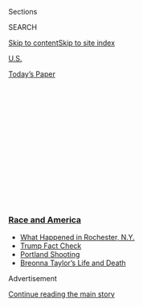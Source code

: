 <div id="app">

<div>

<div>

<div>

<div class="NYTAppHideMasthead css-1q2w90k e1suatyy0">

<div class="section css-ui9rw0 e1suatyy2">

<div class="css-eph4ug er09x8g0">

<div class="css-6n7j50">

</div>

<span class="css-1dv1kvn">Sections</span>

<div class="css-10488qs">

<span class="css-1dv1kvn">SEARCH</span>

</div>

[Skip to content](#site-content)[Skip to site
index](#site-index)

</div>

<div id="masthead-section-label" class="css-1wr3we4 eaxe0e00">

[U.S.](https://www.nytimes3xbfgragh.onion/section/us)

</div>

<div class="css-10698na e1huz5gh0">

</div>

</div>

<div id="masthead-bar-one" class="section hasLinks css-15hmgas e1csuq9d3">

<div class="css-uqyvli e1csuq9d0">

</div>

<div class="css-1uqjmks e1csuq9d1">

</div>

<div class="css-9e9ivx">

[](https://myaccount.nytimes3xbfgragh.onion/auth/login?response_type=cookie&client_id=vi)

</div>

<div class="css-1bvtpon e1csuq9d2">

[Today’s
Paper](https://www.nytimes3xbfgragh.onion/section/todayspaper)

</div>

</div>

</div>

</div>

<div data-aria-hidden="false">

<div id="site-content" data-role="main">

<div>

<div class="css-1aor85t" style="opacity:0.000000001;z-index:-1;visibility:hidden">

<div class="css-1hqnpie">

<div class="css-epjblv">

<span class="css-17xtcya">[U.S.](/section/us)</span><span class="css-x15j1o">|</span><span class="css-fwqvlz">Federal
Agents Envelop Portland Protest, and City’s Mayor, in Tear
Gas</span>

</div>

<div class="css-k008qs">

<div class="css-1iwv8en">

<span class="css-18z7m18"></span>

<div>

</div>

</div>

<span class="css-1n6z4y">https://nyti.ms/2WMX1z0</span>

<div class="css-1705lsu">

<div class="css-4xjgmj">

<div class="css-4skfbu" data-role="toolbar" data-aria-label="Social Media Share buttons, Save button, and Comments Panel with current comment count" data-testid="share-tools">

  - 
  - 
  - 
  - 
    
    <div class="css-6n7j50">
    
    </div>

  - 
  - 

</div>

</div>

</div>

</div>

</div>

</div>

<div class="css-13pd83m">

<div class="css-l9svim">

### [<span class="css-pa1jbp"><span class="css-1rxm0ex">Race and</span><span class="css-1rxm0ex"> America</span></span>](https://www.nytimes3xbfgragh.onion/news-event/george-floyd-protests-minneapolis-new-york-los-angeles?name=styln-george-floyd&region=TOP_BANNER&block=storyline_menu_recirc&action=click&pgtype=Article&impression_id=f15c43a0-f2cb-11ea-a7a0-bdf104929079&variant=undefined)

  - <span class="css-1qkutce">[What Happened in Rochester,
    N.Y.](https://www.nytimes3xbfgragh.onion/2020/09/04/nyregion/rochester-police-daniel-prude.html?name=styln-george-floyd&region=TOP_BANNER&block=storyline_menu_recirc&action=click&pgtype=Article&impression_id=f15c6ab0-f2cb-11ea-a7a0-bdf104929079&variant=undefined)</span>
  - <span class="css-1qkutce">[Trump Fact
    Check](https://www.nytimes3xbfgragh.onion/2020/09/01/us/politics/trump-fact-check-protests.html?name=styln-george-floyd&region=TOP_BANNER&block=storyline_menu_recirc&action=click&pgtype=Article&impression_id=f15c6ab1-f2cb-11ea-a7a0-bdf104929079&variant=undefined)</span>
  - <span class="css-1qkutce">[Portland
    Shooting](https://www.nytimes3xbfgragh.onion/2020/08/30/us/portland-shooting-explained.html?name=styln-george-floyd&region=TOP_BANNER&block=storyline_menu_recirc&action=click&pgtype=Article&impression_id=f15c6ab2-f2cb-11ea-a7a0-bdf104929079&variant=undefined)</span>
  - <span class="css-1qkutce">[Breonna Taylor’s Life and
    Death](https://www.nytimes3xbfgragh.onion/2020/08/30/us/breonna-taylor-police-killing.html?name=styln-george-floyd&region=TOP_BANNER&block=storyline_menu_recirc&action=click&pgtype=Article&impression_id=f15c6ab3-f2cb-11ea-a7a0-bdf104929079&variant=undefined)</span>

</div>

</div>

<div id="top-wrapper" class="css-1sy8kpn">

<div id="top-slug" class="css-l9onyx">

Advertisement

</div>

[Continue reading the main
story](#after-top)

<div class="ad top-wrapper" style="text-align:center;height:100%;display:block;min-height:250px">

<div id="top" class="place-ad" data-position="top" data-size-key="top">

</div>

</div>

<div id="after-top">

</div>

</div>

<div>

<div id="sponsor-wrapper" class="css-1hyfx7x">

<div id="sponsor-slug" class="css-19vbshk">

Supported by

</div>

[Continue reading the main
story](#after-sponsor)

<div id="sponsor" class="ad sponsor-wrapper" style="text-align:center;height:100%;display:block">

</div>

<div id="after-sponsor">

</div>

</div>

<div class="css-186x18t">

</div>

<div class="css-1vkm6nb ehdk2mb0">

# Federal Agents Envelop Portland Protest, and City’s Mayor, in Tear Gas

</div>

Mayor Ted Wheeler denounced federal agents for an “egregious
overreaction,” and official reviews were started in Washington, D.C.

![<span class="css-16f3y1r e13ogyst0">Federal officers tear-gassed Mayor
Ted Wheeler of Portland, Ore., when they sprayed protesters he had
joined outside a federal
courthouse.</span><span class="css-cch8ym"><span class="css-1dv1kvn">Credit</span><span class="css-cnj6d5 e1z0qqy90" itemprop="copyrightHolder"><span class="css-1ly73wi e1tej78p0">Credit...</span><span>Mike
Baker/The New York
Times</span></span></span>](https://static01.graylady3jvrrxbe.onion/images/2020/07/24/world/23unrest-portland2-sub/23unrest-portland2-sub-videoSixteenByNine3000-v2.jpg)

<div class="css-18e8msd">

<div class="css-vp77d3 epjyd6m0">

<div class="css-hus3qt ey68jwv0" data-aria-hidden="true">

[![Mike
Baker](https://static01.graylady3jvrrxbe.onion/images/2020/05/19/reader-center/author-mike-baker/author-mike-baker-thumbLarge.png
"Mike Baker")](https://www.nytimes3xbfgragh.onion/by/mike-baker)

</div>

<div class="css-1baulvz">

By [<span class="css-1baulvz last-byline" itemprop="name">Mike
Baker</span>](https://www.nytimes3xbfgragh.onion/by/mike-baker)

</div>

</div>

  - 
    
    <div class="css-ld3wwf e16638kd2">
    
    Published July 23, 2020Updated July 25,
    2020
    
    </div>

  - 
    
    <div class="css-4xjgmj">
    
    <div class="css-pvvomx" data-role="toolbar" data-aria-label="Social Media Share buttons, Save button, and Comments Panel with current comment count" data-testid="share-tools">
    
      - 
      - 
      - 
      - 
        
        <div class="css-6n7j50">
        
        </div>
    
      - 
      - 
    
    </div>
    
    </div>

</div>

</div>

<div class="section meteredContent css-1r7ky0e" name="articleBody" itemprop="articleBody">

<div class="css-1fanzo5 StoryBodyCompanionColumn">

<div class="css-53u6y8">

PORTLAND, Ore. — The mayor of Portland, Ted Wheeler, was left coughing
and wincing in the middle of his own city on Wednesday night after
federal officers deployed tear gas into a crowd of protesters that Mr.
Wheeler had joined outside the federal courthouse.

Mr. Wheeler, who scrambled to put on goggles while denouncing what he
called the “urban warfare” tactic of the federal agents in Oregon, said
that he was outraged by the use of tear gas and that it only made
protesters more angry.

“I’m not going to lie — it stings; it’s hard to breathe,” [Mr. Wheeler
said.](https://twitter.com/ByMikeBaker/status/1286186731763412993) “And
I can tell you with 100 percent honesty, I saw nothing which provoked
this response.”

</div>

</div>

<div>

</div>

<div class="css-1fanzo5 StoryBodyCompanionColumn">

<div class="css-53u6y8">

He called it an “egregious overreaction” on the part of the federal
officers, and not a de-escalation strategy.

</div>

</div>

<div class="css-1fanzo5 StoryBodyCompanionColumn">

<div class="css-53u6y8">

“It’s got to stop now,” he declared.

But the Democratic mayor, 57, has also long been the target of [Portland
protesters](https://www.nytimes3xbfgragh.onion/article/portland-protests-explained-protesters.html)
infuriated by the city police’s own use of tear gas, which was
persistent until a federal judge ordered the city to use it only when
there was a safety issue. As Mr. Wheeler went through the crowd, some
threw objects in his direction and others called for his resignation,
chanting, “Tear Gas Teddy.”

Mr. Wheeler joined the crowd at the front of the protest, against a
barrier [around the federal
courthouse](https://www.nytimes3xbfgragh.onion/2020/07/22/us/portland-protests-courthouse.html).
As a first volley of tear gas wafted over them, Mr. Wheeler stayed put,
watching the actions of federal agents.

[After another large wave of tear gas sent Mr. Wheeler away from the
scene](https://twitter.com/ByMikeBaker/status/1286194497559252992), some
protesters mocked him, asking how it felt. Mr. Wheeler said that joining
the protesters at the front of the line was just one way he was going to
try to rid the city of the federal tactical teams.

“A lot of these people hate my guts,” Mr. Wheeler said in an interview,
looking around at the crowd. But he said they were unified in wanting
federal officers gone.

</div>

</div>

<div class="css-1fanzo5 StoryBodyCompanionColumn">

<div class="css-53u6y8">

The mayor [has called for federal agents to leave the
city](https://www.nytimes3xbfgragh.onion/2020/07/21/us/portland-protests.html)
after they arrived to subdue long-running unrest. Dressed in camouflage
and tactical gear and unleashing tear gas, federal officers have clashed
violently with protesters and pulled some people into unmarked vans in
[what Gov. Kate Brown called “a blatant abuse of
power.”](https://www.nytimes3xbfgragh.onion/2020/07/17/us/portland-protests.html)

Customs and Border Protection sent [tactical border officers to
Seattle](https://www.nytimes3xbfgragh.onion/2020/07/23/us/seattle-federal-agents-police.html)
on Thursday in case they were needed to help control protests expected
this weekend, the Federal Protective Service said. The city’s mayor,
Jenny Durkan, said it did not need the help of federal agents.

The inspectors general of the Departments of Justice and Homeland
Security also announced the start of an investigation into the actions
of federal law enforcement agents responding to protests and civil
unrest in Portland and Washington, D.C., after the police killing of
George Floyd in Minneapolis.

[In a letter to Congress and a public
statement](https://twitter.com/DanielStrauss4/status/1286375148115963904),
Michael E. Horowitz, the Justice Department’s inspector general, said he
and his counterpart would scrutinize the actions of law enforcement
officials who cleared [Lafayette
Square](https://www.nytimes3xbfgragh.onion/2020/07/28/us/politics/lafayette-square-park-police-protests.html),
outside the White House, on June 1. Federal agents violently pushed
protesters out of the square shortly before President Trump walked
across it for a photo op in front of a church.

</div>

</div>

<div class="css-79elbk" data-testid="photoviewer-wrapper">

<div class="css-z3e15g" data-testid="photoviewer-wrapper-hidden">

</div>

<div class="css-1a48zt4 ehw59r15" data-testid="photoviewer-children">

![<span class="css-16f3y1r e13ogyst0" data-aria-hidden="true">Protesters
expressed frustration with Mr. Wheeler as he went through the crowd on
Wednesday.</span><span class="css-cnj6d5 e1z0qqy90" itemprop="copyrightHolder"><span class="css-1ly73wi e1tej78p0">Credit...</span><span>Mason
Trinca for The New York
Times</span></span>](https://static01.graylady3jvrrxbe.onion/images/2020/07/23/us/23unrest-portland02/23unrest-portland02-articleLarge.jpg?quality=75&auto=webp&disable=upscale)

</div>

</div>

<div class="css-79elbk" data-testid="photoviewer-wrapper">

<div class="css-z3e15g" data-testid="photoviewer-wrapper-hidden">

</div>

<div class="css-1a48zt4 ehw59r15" data-testid="photoviewer-children">

<div class="css-1xdhyk6 erfvjey0">

<span class="css-1ly73wi e1tej78p0">Image</span>

<div class="css-zjzyr8">

<div data-testid="lazyimage-container" style="height:257.77777777777777px">

</div>

</div>

</div>

<span class="css-16f3y1r e13ogyst0" data-aria-hidden="true">Federal
agents shot tear gas at protesters early
Thursday.</span><span class="css-cnj6d5 e1z0qqy90" itemprop="copyrightHolder"><span class="css-1ly73wi e1tej78p0">Credit...</span><span>Octavio
Jones for The New York Times</span></span>

</div>

</div>

<div class="css-1fanzo5 StoryBodyCompanionColumn">

<div class="css-53u6y8">

Mr. Horowitz and his counterpart at the Department of Homeland Security,
Joseph V. Cuffari, said they would also examine the actions of agents in
camouflage uniforms who have confronted protesters outside the federal
courthouse in Portland. A video of two such agents seizing a protester
and taking him away in an unmarked vehicle has sparked a furor.

</div>

</div>

<div>

</div>

<div class="css-1fanzo5 StoryBodyCompanionColumn">

<div class="css-53u6y8">

Mr. Horowitz said he and his colleagues were undertaking the inquiries
in response to requests by lawmakers, complaints his office had
received, and a referral by the United States attorney in Oregon, Billy
J. Williams.

“The review will include examining the training and instruction that was
provided to the DOJ law enforcement personnel; compliance with
applicable identification requirements, rules of engagement, and legal
authorities; and adherence to DOJ policies regarding the use of
less-lethal munitions, chemical agents, and other uses of force,” Mr.
Horowitz wrote.

On the streets of Portland, some demonstrators called the mayor’s
arrival at the protest scene a photo op. Sean Smith, who has been at the
protests for weeks, said Mr. Wheeler, who also serves as police
commissioner, needed to take more action to control the Portland Police
Bureau and align with protesters.

“He should probably be out here every night,” Mr. Smith said.

Kenneth T. Cuccinelli II, the acting deputy secretary of homeland
security, mocked Mr. Wheeler for his appearance at the protest, [saying
on
Twitter](https://twitter.com/HomelandKen/status/1286361863433879552?s=20)
that Mr. Wheeler had the choice to “stand with the rioters or stand with
the rule of law.”

“He chose to stand with the rioters and STILL can’t appease them,” Mr.
Cuccinelli wrote.

By early Thursday morning, with protesters still outside both the
federal courthouse and the county justice center across the street,
federal agents continued deploying tear gas; the Portland police
repeatedly warned that city officers might also use it but did not do
so.

</div>

</div>

<div class="css-79elbk" data-testid="photoviewer-wrapper">

<div class="css-z3e15g" data-testid="photoviewer-wrapper-hidden">

</div>

<div class="css-1a48zt4 ehw59r15" data-testid="photoviewer-children">

<div class="css-1xdhyk6 erfvjey0">

<span class="css-1ly73wi e1tej78p0">Image</span>

<div class="css-zjzyr8">

<div data-testid="lazyimage-container" style="height:257.77777777777777px">

</div>

</div>

</div>

<span class="css-16f3y1r e13ogyst0" data-aria-hidden="true">Protesters
tried to help a man who had been
tear-gassed.</span><span class="css-cnj6d5 e1z0qqy90" itemprop="copyrightHolder"><span class="css-1ly73wi e1tej78p0">Credit...</span><span>Mason
Trinca for The New York
Times</span></span>

</div>

</div>

<div class="css-79elbk" data-testid="photoviewer-wrapper">

<div class="css-z3e15g" data-testid="photoviewer-wrapper-hidden">

</div>

<div class="css-1a48zt4 ehw59r15" data-testid="photoviewer-children">

<div class="css-1xdhyk6 erfvjey0">

<span class="css-1ly73wi e1tej78p0">Image</span>

<div class="css-zjzyr8">

<div data-testid="lazyimage-container" style="height:257.77777777777777px">

</div>

</div>

</div>

<span class="css-16f3y1r e13ogyst0" data-aria-hidden="true">Fires burned
outside of the
courthouse.</span><span class="css-cnj6d5 e1z0qqy90" itemprop="copyrightHolder"><span class="css-1ly73wi e1tej78p0">Credit...</span><span>Octavio
Jones for The New York Times</span></span>

</div>

</div>

<div class="css-1fanzo5 StoryBodyCompanionColumn">

<div class="css-53u6y8">

The demonstrations, fueled by a wide array of grievances, including
against police brutality, have rocked Portland for 55 consecutive nights
and counting, persisting even as other protests across the country have
waned.

The city has become a target of Mr. Trump, [who has embraced a
law-and-order message in his re-election
campaign](https://www.nytimes3xbfgragh.onion/2020/07/21/us/politics/trump-portland-federal-agents.html).
While federal officers were deployed to Portland to purportedly quell
unrest and protect federal property, their arrival has only galvanized
the movement, with the numbers of protesters each night swelling into
the thousands.

On Wednesday night and into Thursday morning, protesters gathered around
a temporary fence that federal officers had erected during the day. They
shot fireworks at the building, and some breached the fence. Federal
officers, wearing camouflage and tactical gear, emerged to fire tear gas
and less-lethal munitions, and to arrest those who breached the fence.

While the Trump administration has labeled the protesters “violent
anarchists,” Mr. Wheeler decided to go into the crowd on Wednesday night
for what he deemed a “listening session.” Even though people followed
and cursed him, he spent three hours there.

At times he was jeered, such as when he told the crowd he would not
promise to abolish the Police Department. Other times, he drew cheers,
such as when he demanded that the federal government “stop occupying our
city.”

“If they launch the tear gas against you,” Mr. Wheeler said, “they are
launching the tear gas against me.”

Charlie Savage contributed reporting from Washington.

</div>

</div>

<div>

</div>

</div>

<div>

</div>

<div>

</div>

<div>

</div>

<div>

<div id="bottom-wrapper" class="css-1ede5it">

<div id="bottom-slug" class="css-l9onyx">

Advertisement

</div>

[Continue reading the main
story](#after-bottom)

<div id="bottom" class="ad bottom-wrapper" style="text-align:center;height:100%;display:block;min-height:90px">

</div>

<div id="after-bottom">

</div>

</div>

</div>

</div>

</div>

## Site Index

<div>

</div>

## Site Information Navigation

  - [© <span>2020</span> <span>The New York Times
    Company</span>](https://help.nytimes3xbfgragh.onion/hc/en-us/articles/115014792127-Copyright-notice)

<!-- end list -->

  - [NYTCo](https://www.nytco.com/)
  - [Contact
    Us](https://help.nytimes3xbfgragh.onion/hc/en-us/articles/115015385887-Contact-Us)
  - [Work with us](https://www.nytco.com/careers/)
  - [Advertise](https://nytmediakit.com/)
  - [T Brand Studio](http://www.tbrandstudio.com/)
  - [Your Ad
    Choices](https://www.nytimes3xbfgragh.onion/privacy/cookie-policy#how-do-i-manage-trackers)
  - [Privacy](https://www.nytimes3xbfgragh.onion/privacy)
  - [Terms of
    Service](https://help.nytimes3xbfgragh.onion/hc/en-us/articles/115014893428-Terms-of-service)
  - [Terms of
    Sale](https://help.nytimes3xbfgragh.onion/hc/en-us/articles/115014893968-Terms-of-sale)
  - [Site
    Map](https://spiderbites.nytimes3xbfgragh.onion)
  - [Help](https://help.nytimes3xbfgragh.onion/hc/en-us)
  - [Subscriptions](https://www.nytimes3xbfgragh.onion/subscription?campaignId=37WXW)

</div>

</div>

</div>

</div>
